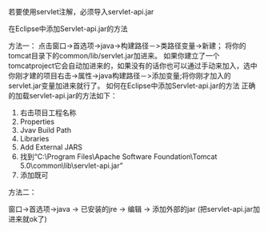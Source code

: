 若要使用servlet注解，必须导入servlet-api.jar

在Eclipse中添加Servlet-api.jar的方法

方法一：
点击窗口->首选项->java->构建路径－>类路径变量->新建；
将你的tomcat目录下的common/lib/servlet.jar加进来。
如果你建立了一个tomcatproject它会自动加进来的，如果没有的话你也可以通过手动来加入，选中你刚才建的项目右击->属性->java构建路径－>添加变量;将你刚才加入的servlet.jar变量加进来就行了。
如何在Eclipse中添加Servlet-api.jar的方法
正确的加载servlet-api.jar的方法如下：

1. 右击项目工程名称
2. Properties
3. Jvav Build Path
4. Libraries
5. Add External JARS
6. 找到“C:\Program Files\Apache Software Foundation\Tomcat 5.0\common\lib\servlet-api.jar”
7. 添加既可
 
方法二：

 窗口->首选项->java  ->   已安装的jre  ->   编辑  -> 添加外部的jar   (把servlet-api.jar加进来就ok了)

